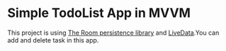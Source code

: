 # Simple TodoList App in MVVM 
This project is using  [The Room persistence library](https://developer.android.com/topic/libraries/architecture/room.html)
and [LiveData](https://developer.android.com/topic/libraries/architecture/livedata.html).You can add and delete task in this app.



